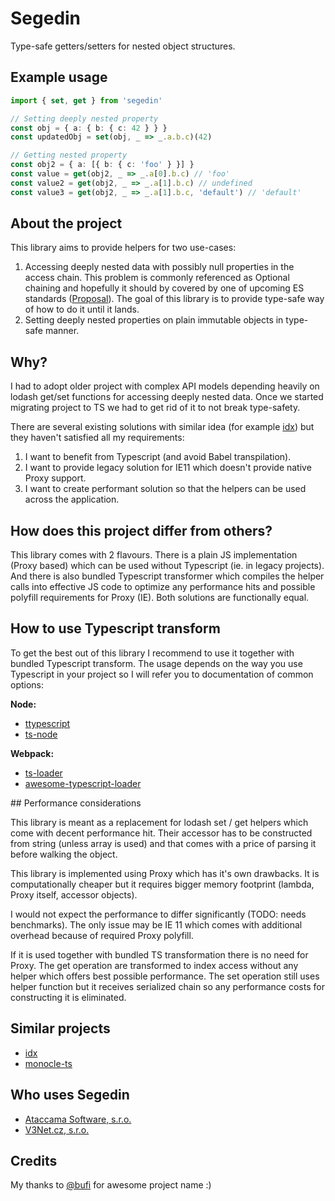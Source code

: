 # Segedin

Type-safe getters/setters for nested object structures.

## Example usage

```.ts
import { set, get } from 'segedin'

// Setting deeply nested property
const obj = { a: { b: { c: 42 } } }
const updatedObj = set(obj, _ => _.a.b.c)(42)

// Getting nested property
const obj2 = { a: [{ b: { c: 'foo' } }] }
const value = get(obj2, _ => _.a[0].b.c) // 'foo'
const value2 = get(obj2, _ => _.a[1].b.c) // undefined
const value3 = get(obj2, _ => _.a[1].b.c, 'default') // 'default'
```

## About the project

This library aims to provide helpers for two use-cases:

1. Accessing deeply nested data with possibly null properties in the access chain. This problem is commonly referenced as Optional chaining and hopefully it should by covered by one of upcoming ES standards ([Proposal](https://github.com/tc39/proposal-optional-chaining)). The goal of this library is to provide type-safe way of how to do it until it lands.
2. Setting deeply nested properties on plain immutable objects in type-safe manner.

## Why?

I had to adopt older project with complex API models depending heavily on lodash get/set functions for accessing deeply nested data. Once we started migrating project to TS we had to get rid of it to not break type-safety.

There are several existing solutions with similar idea (for example [idx](https://github.com/facebookincubator/idx)) but they haven't satisfied all my requirements:

1. I want to benefit from Typescript (and avoid Babel transpilation).
2. I want to provide legacy solution for IE11 which doesn't provide native Proxy support.
3. I want to create performant solution so that the helpers can be used across the application.

## How does this project differ from others?

This library comes with 2 flavours. There is a plain JS implementation (Proxy based) which can be used without
Typescript (ie. in legacy projects). And there is also bundled Typescript transformer which compiles
the helper calls into effective JS code to optimize any performance hits and possible polyfill requirements for Proxy (IE). Both solutions are functionally equal.

## How to use Typescript transform

To get the best out of this library I recommend to use it together with bundled Typescript transform. The usage depends on the way you use Typescript in your project so I will refer you to documentation of common options:

**Node:**

- [ttypescript](https://github.com/cevek/ttypescript)
- [ts-node](https://github.com/TypeStrong/ts-node#programmatic-only-options)

**Webpack:**

- [ts-loader](https://github.com/TypeStrong/ts-loader#getcustomtransformers-----before-transformerfactory-after-transformerfactory--)
- [awesome-typescript-loader](https://github.com/s-panferov/awesome-typescript-loader#getcustomtransformers-string--program-tsprogram--tscustomtransformers--undefined-defaultundefined)

## Performance considerations

This library is meant as a replacement for lodash set / get helpers which come with decent performance hit. Their accessor has to be constructed from string (unless array is used) and that comes with a price of parsing it before walking the object.

This library is implemented using Proxy which has it's own drawbacks. It is computationally cheaper but it requires bigger memory footprint (lambda, Proxy itself, accessor objects).

I would not expect the performance to differ significantly (TODO: needs benchmarks). The only issue may be IE 11 which comes with additional overhead because of required Proxy polyfill.

If it is used together with bundled TS transformation there is no need for Proxy. The get operation are transformed to index access without any helper which offers best possible performance. The set operation still uses helper function but it receives serialized chain so any performance costs for constructing it is eliminated.

## Similar projects

- [idx](https://github.com/facebookincubator/idx)
- [monocle-ts](https://github.com/gcanti/monocle-ts)

## Who uses Segedin

- [Ataccama Software, s.r.o.](https://www.ataccama.com/)
- [V3Net.cz, s.r.o.](http://www.v3net.cz)

## Credits

My thanks to [@bufi](https://github.com/bufi) for awesome project name :)